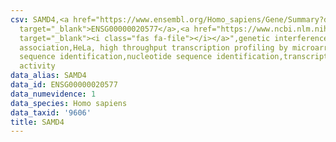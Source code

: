 ```yaml
---
csv: SAMD4,<a href="https://www.ensembl.org/Homo_sapiens/Gene/Summary?db=core;g=ENSG00000020577"
  target="_blank">ENSG00000020577</a>,<a href="https://www.ncbi.nlm.nih.gov/pubmed/17216044"
  target="_blank"><i class="fas fa-file"></i></a>",genetic interference,functional
  association,HeLa, high throughput transcription profiling by microarray,nucleotide
  sequence identification,nucleotide sequence identification,transcriptional regulation,up-regulates
  activity
data_alias: SAMD4
data_id: ENSG00000020577
data_numevidence: 1
data_species: Homo sapiens
data_taxid: '9606'
title: SAMD4
---
```

